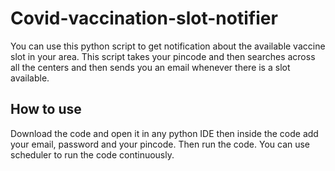 # Covid-vaccination-slot-notifier
You can use this python script to get notification about the available vaccine slot in your area. This script takes your pincode and then searches across all the centers and then sends you an email whenever there is a slot available. <br>
 
 ## How to use 
 Download the code and open it in any python IDE then inside the code add your email, password and your pincode. Then run the code. You can use scheduler to run the code continuously.
